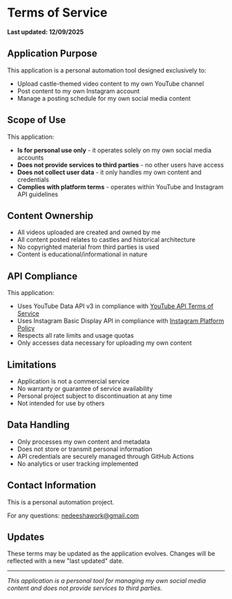 # Terms of Service

**Last updated: 12/09/2025**

## Application Purpose
This application is a personal automation tool designed exclusively to:
- Upload castle-themed video content to my own YouTube channel
- Post content to my own Instagram account
- Manage a posting schedule for my own social media content

## Scope of Use
This application:
- **Is for personal use only** - it operates solely on my own social media accounts
- **Does not provide services to third parties** - no other users have access
- **Does not collect user data** - it only handles my own content and credentials
- **Complies with platform terms** - operates within YouTube and Instagram API guidelines

## Content Ownership
- All videos uploaded are created and owned by me
- All content posted relates to castles and historical architecture
- No copyrighted material from third parties is used
- Content is educational/informational in nature

## API Compliance
This application:
- Uses YouTube Data API v3 in compliance with [YouTube API Terms of Service](https://developers.google.com/youtube/terms/api-services-terms-of-service)
- Uses Instagram Basic Display API in compliance with [Instagram Platform Policy](https://developers.facebook.com/policy/)
- Respects all rate limits and usage quotas
- Only accesses data necessary for uploading my own content

## Limitations
- Application is not a commercial service
- No warranty or guarantee of service availability
- Personal project subject to discontinuation at any time
- Not intended for use by others

## Data Handling
- Only processes my own content and metadata
- Does not store or transmit personal information
- API credentials are securely managed through GitHub Actions
- No analytics or user tracking implemented

## Contact Information
This is a personal automation project.

For any questions: nedeeshawork@gmail.com

## Updates
These terms may be updated as the application evolves. Changes will be reflected with a new "last updated" date.

---

*This application is a personal tool for managing my own social media content and does not provide services to third parties.*
